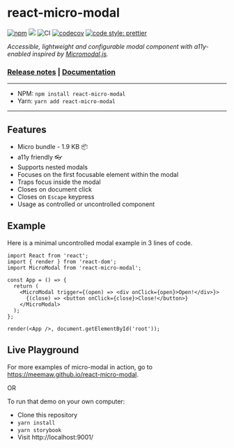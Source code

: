 # react-micro-modal

[![npm](https://img.shields.io/npm/v/react-micro-modal.svg)](https://www.npmjs.com/package/react-micro-modal) [![](https://badgen.net/bundlephobia/minzip/react-micro-modal)](https://bundlephobia.com/result?p=react-micro-modal) ![CI](https://github.com/Meemaw/react-micro-modal/workflows/CI/badge.svg) [![codecov](https://codecov.io/gh/Meemaw/react-micro-modal/branch/master/graph/badge.svg?token=xdrppK2PPf)](https://codecov.io/gh/Meemaw/react-micro-modal) [![code style: prettier](https://img.shields.io/badge/code_style-prettier-ff69b4.svg)](https://github.com/prettier/prettier)

_Accessible, lightweight and configurable modal component with a11y-enabled inspired by [Micromodal.js](https://github.com/Ghosh/micromodal)._

### [Release notes](https://github.com/Meemaw/react-micro-modal/releases) | [Documentation](https://github.com/Meemaw/react-micro-modal/tree/master/docs)

---

- NPM: `npm install react-micro-modal`
- Yarn: `yarn add react-micro-modal`

---

## Features

- Micro bundle - 1.9 KB 📦
- a11y friendly 👓
- Supports nested modals
- Focuses on the first focusable element within the modal
- Traps focus inside the modal
- Closes on document click
- Closes on `Escape` keypress
- Usage as controlled or uncontrolled component

## Example

Here is a minimal uncontrolled modal example in 3 lines of code.

```tsx
import React from 'react';
import { render } from 'react-dom';
import MicroModal from 'react-micro-modal';

const App = () => {
  return (
    <MicroModal trigger={(open) => <div onClick={open}>Open!</div>}>
      {(close) => <button onClick={close}>Close!</button>}
    </MicroModal>
  );
};

render(<App />, document.getElementById('root'));
```

## Live Playground

For more examples of micro-modal in action, go to https://meemaw.github.io/react-micro-modal.

OR

To run that demo on your own computer:

- Clone this repository
- `yarn install`
- `yarn storybook`
- Visit http://localhost:9001/
